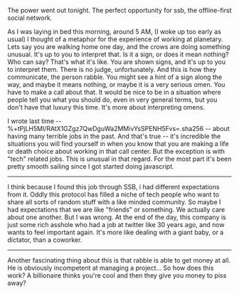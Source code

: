 The power went out tonight. The perfect opportunity for ssb, the offline-first social network. 

As I was laying in bed this morning, around 5 AM, (I woke up too early as usual) I thought of a metaphor for the experience of working at planetary. Lets say you are walking home one day, and the crows are doing something unusual. It's up to you to interpret that. Is it a sign, or does it mean nothing? Who can say? That's what it's like. You are shown signs, and it's up to you to interpret them. There is no judge, unfortunately. And this is how they communicate, the person rabble. You might see a hint of a sign along the way, and maybe it means nothing, or maybe it is a very serious omen. You have to make a call about that. It would be nice to be in a situation where people tell you what you should do, even in very general terms, but you don't have that luxury this time. It's more about interpreting omens.

I wrote last time -- %+tPjLH5Ml/RAtX1GZgz7QwDguWa2MMivYsSPENH5Fvs=.sha256 -- about having many terrible jobs in the past. And that's true -- it's incredible the situations you will find yourself in when you know that you are making a life or death choice about working in that call center. But the exception is with "tech" related jobs. This is unusual in that regard. For the most part it's been pretty smooth sailing since I got started doing javascript.

------------------------------

I think because I found this job through SSB, i had different expectations from it. Oddly this protocol has filled a niche of tech people who want to share all sorts of random stuff with a like minded community. So maybe I had expectations that we are like "friends" or something. We actually care about one another. But I was wrong. At the end of the day, this company is just some rich asshole who had a job at twitter like 30 years ago, and now wants to feel important again. It's more like dealing with a giant baby, or a dictator, than a coworker.

------------------------------------

Another fascinating thing about this is that rabble is able to get money at all. He is obviously incompetent at managing a project... So how does this work? A billionaire thinks you're cool and then they give you money to piss away?



